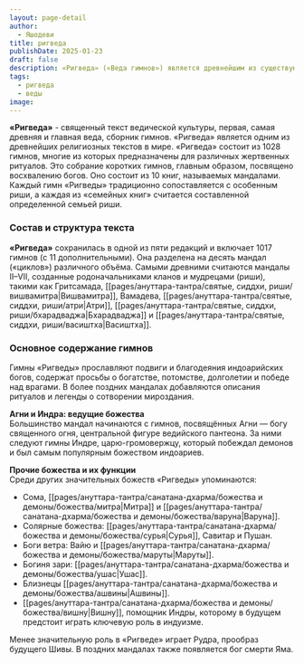 ```yaml
---
layout: page-detail
author:
  - Яшодеви
title: ригведа
publishDate: 2025-01-23
draft: false
description: «Ригведа» («Веда гимнов») является древнейшим из существующих текстов Санатана Дхармы. Это собрание гимнов, обращённых к индоарийским богам, почиталось как наиболее эффективное средство воздействия на божеств. Гимны проходили тщательную обработку, словно были «сотканы» языком риши, а их содержание было мистическим, предназначенным для возвышенных духовных целей, а не бытовой реальности.
tags:
  - ригведа
  - веды
image:
---
```

**«Ригведа»** - священный текст ведической культуры, первая, самая древняя и главная веда, сборник гимнов. «Ригведа» является одним из древнейших религиозных текстов в мире. «Ригведа» состоит из 1028 гимнов, многие из которых предназначены для различных жертвенных ритуалов. Это собрание коротких гимнов, главным образом, посвящено восхвалению богов. Оно состоит из 10 книг, называемых мандалами. Каждый гимн «Ригведы» традиционно сопоставляется с особенным риши, а каждая из «семейных книг» считается составленной определенной семьей риши.

### Состав и структура текста  
**«Ригведа»** сохранилась в одной из пяти редакций и включает 1017 гимнов (с 11 дополнительными). Она разделена на десять мандал («циклов») различного объёма. Самыми древними считаются мандалы II–VII, созданные родоначальниками кланов и мудрецами (риши), такими как Гритсамада, [[pages/ануттара-тантра/святые, сиддхи, риши/вишвамитра|Вишвамитра]], Вамадева, [[pages/ануттара-тантра/святые, сиддхи, риши/атри|Атри]], [[pages/ануттара-тантра/святые, сиддхи, риши/бхарадваджа|Бхарадваджа]] и [[pages/ануттара-тантра/святые, сиддхи, риши/васиштха|Васиштха]].

### Основное содержание гимнов  
Гимны «Ригведы» прославляют подвиги и благодеяния индоарийских богов, содержат просьбы о богатстве, потомстве, долголетии и победе над врагами. В более поздних мандалах добавляются описания ритуалов и легенды о сотворении мироздания.

**Агни и Индра: ведущие божества**  
Большинство мандал начинаются с гимнов, посвящённых Агни — богу священного огня, центральной фигуре ведийского пантеона. За ними следуют гимны Индре, царю-громовержцу, который побеждал демонов и был самым популярным божеством индоариев.

**Прочие божества и их функции**  
Среди других значительных божеств «Ригведы» упоминаются:

- Сома, [[pages/ануттара-тантра/санатана-дхарма/божества и демоны/божества/митра|Митра]] и [[pages/ануттара-тантра/санатана-дхарма/божества и демоны/божества/варуна|Варуна]].
- Солярные божества: [[pages/ануттара-тантра/санатана-дхарма/божества и демоны/божества/сурья|Сурья]], Савитар и Пушан.
- Боги ветра: Вайю и [[pages/ануттара-тантра/санатана-дхарма/божества и демоны/божества/маруты|Маруты]].
- Богиня зари: [[pages/ануттара-тантра/санатана-дхарма/божества и демоны/божества/ушас|Ушас]].
- Близнецы [[pages/ануттара-тантра/санатана-дхарма/божества и демоны/божества/ашвины|Ашвины]].
- [[pages/ануттара-тантра/санатана-дхарма/божества и демоны/божества/вишну|Вишну]], помощник Индры, которому в будущем предстоит играть ключевую роль в индуизме.

Менее значительную роль в «Ригведе» играет Рудра, прообраз будущего Шивы. В поздних мандалах также появляется бог смерти Яма.


